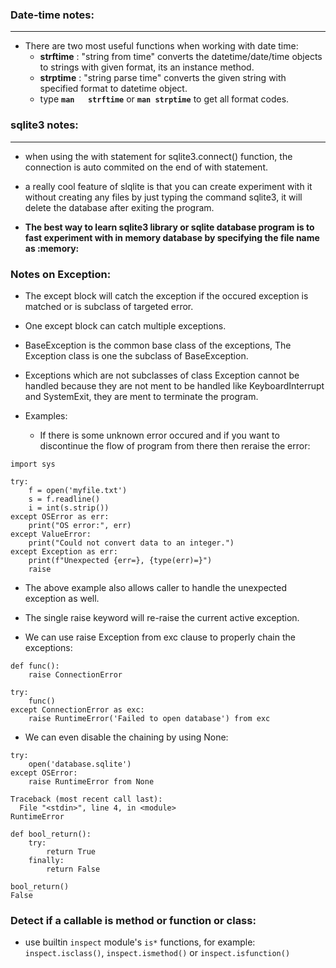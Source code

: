 ### **Date-time notes:**
---

- There are two most useful functions when working with date time:
	- **strftime** : "string from time" converts the datetime/date/time objects to strings with given format, its an instance method.
	- **strptime** : "string parse time" converts the given string with specified format to datetime object.
	- type **`man	strftime`** or **`man strptime`** to get all format codes.



### **sqlite3 notes:**
---

- when using the with statement for sqlite3.connect() function, the connection is auto commited on the end of with statement.

- a really cool feature of slqlite is that you can create experiment with it without creating any files by just typing the command sqlite3, it will delete the database after exiting the program.

- **The best way to learn sqlite3 library or sqlite database program is to fast experiment with in memory database by specifying the file name as :memory:**

### **Notes on Exception**:

- The except block will catch the exception if the occured exception is matched or is subclass of targeted error.

- One except block can catch multiple exceptions.

- BaseException is the common base class of the exceptions, The Exception class is one the subclass of BaseException.

- Exceptions which are not subclasses of class Exception cannot be handled because they are not ment to be handled like KeyboardInterrupt and SystemExit, they are ment to terminate the program.

- Examples:
	- If there is some unknown error occured and if you want to discontinue the flow of program from there then reraise the error:
```python3
import sys

try:
    f = open('myfile.txt')
    s = f.readline()
    i = int(s.strip())
except OSError as err:
    print("OS error:", err)
except ValueError:
    print("Could not convert data to an integer.")
except Exception as err:
    print(f"Unexpected {err=}, {type(err)=}")
    raise
```

- The above example also allows caller to handle the unexpected exception as well.

- The single raise keyword will re-raise the current active exception.


- We can use raise Exception from exc clause to properly chain the exceptions:
```python3
def func():
    raise ConnectionError

try:
    func()
except ConnectionError as exc:
    raise RuntimeError('Failed to open database') from exc
```

- We can even disable the chaining by using None:
```python3
try:
    open('database.sqlite')
except OSError:
    raise RuntimeError from None
    
Traceback (most recent call last):
  File "<stdin>", line 4, in <module>
RuntimeError
```

```python3
def bool_return():
    try:
        return True
    finally:
        return False

bool_return()
False
```



### Detect if a callable is method or function or class:

- use builtin `inspect` module's `is*` functions, for example: `inspect.isclass()`, `inspect.ismethod()` or `inspect.isfunction()`
